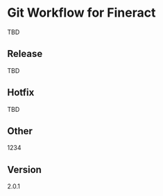 # Git Workflow for Fineract

TBD

## Release

TBD

## Hotfix

TBD

## Other

1234

## Version

2.0.1
